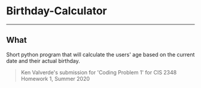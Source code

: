 # Birthday-Calculator
---
## What
Short python program that will calculate the users' age based on the current date and their actual birthday. 

> Ken Valverde's submission for 'Coding Problem 1' for CIS 2348 Homework 1, Summer 2020
